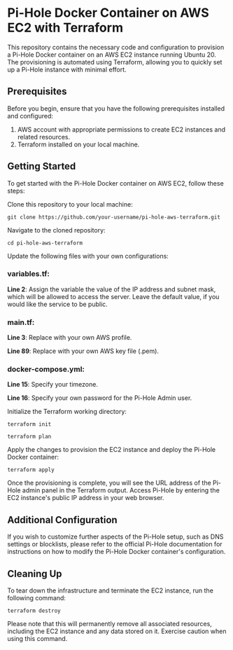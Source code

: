 # Pi-Hole Docker Container on AWS EC2 with Terraform

This repository contains the necessary code and configuration to provision a Pi-Hole Docker container on an AWS EC2 instance running Ubuntu 20. The provisioning is automated using Terraform, allowing you to quickly set up a Pi-Hole instance with minimal effort.

## Prerequisites
Before you begin, ensure that you have the following prerequisites installed and configured:

1. AWS account with appropriate permissions to create EC2 instances and related resources.
2. Terraform installed on your local machine.

## Getting Started

To get started with the Pi-Hole Docker container on AWS EC2, follow these steps:

Clone this repository to your local machine:

```git clone https://github.com/your-username/pi-hole-aws-terraform.git```

Navigate to the cloned repository:

```cd pi-hole-aws-terraform```

Update the following files with your own configurations:

### variables.tf:

**Line 2**: Assign the variable the value of the IP address and subnet mask, which will be allowed to access the server. Leave the default value, if you would like the service to be public. 

### main.tf:

**Line 3**: Replace with your own AWS profile.

**Line 89**: Replace with your own AWS key file (.pem).

### docker-compose.yml:

**Line 15**: Specify your timezone.

**Line 16**: Specify your own password for the Pi-Hole Admin user.

Initialize the Terraform working directory:

```terraform init```

```terraform plan```

Apply the changes to provision the EC2 instance and deploy the Pi-Hole Docker container:

```terraform apply```

Once the provisioning is complete, you will see the URL address of the Pi-Hole admin panel in the Terraform output. Access Pi-Hole by entering the EC2 instance's public IP address in your web browser.

## Additional Configuration

If you wish to customize further aspects of the Pi-Hole setup, such as DNS settings or blocklists, please refer to the official Pi-Hole documentation for instructions on how to modify the Pi-Hole Docker container's configuration.

## Cleaning Up

To tear down the infrastructure and terminate the EC2 instance, run the following command:

```terraform destroy```

Please note that this will permanently remove all associated resources, including the EC2 instance and any data stored on it. Exercise caution when using this command.
